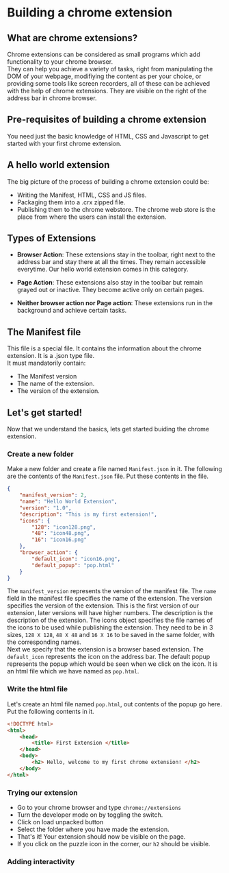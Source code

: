 # Building a chrome extension
## What are chrome extensions?
Chrome extensions can be considered as small programs which add functionality to your chrome browser. <br/>
They can help you achieve a variety of tasks, right from manipulating the DOM of your webpage, modifiying the content as per your choice, or providing some tools like screen recorders, all of these can be achieved with the help of chrome extensions. They are visible on the right of the address bar in chrome browser. <br/>

## Pre-requisites of building a chrome extension
You need just the basic knowledge of HTML, CSS and Javascript to get started with your first chrome extension.

## A hello world extension
The big picture of the process of building a chrome extension could be: <br/>
* Writing the Manifest, HTML, CSS and JS files.
* Packaging them into a .crx zipped file.
* Publishing them to the chrome webstore.
The chrome web store is the place from where the users can install the extension.

##  Types of Extensions

* **Browser Action**: These extensions stay in the toolbar, right next to the address bar and stay there at all the times. They remain accessible everytime. Our hello world extension comes in this category.

* **Page Action**: These extensions also stay in the toolbar but remain grayed out or inactive. They become active only on certain pages.

* **Neither browser action nor Page action**: These extensions run in the background and achieve certain tasks.

## The Manifest file
This file is a special file. It contains the information about the chrome extension. It is a .json type file. <br/>
It must mandatorily contain:
* The Manifest version
* The name of the extension.
* The version of the extension.

## Let's get started!
Now that we understand the basics, lets get started buiding the chrome extension. 

### Create a new folder
Make a new folder and create a file named `Manifest.json` in it.
The following are the contents of the `Manifest.json` file. Put these contents in the file.
```json
{
    "manifest_version": 2,
    "name": "Hello World Extension",
    "version": "1.0",
    "description": "This is my first extension!",
    "icons": {
        "128": "icon128.png",
        "48": "icon48.png",
        "16": "icon16.png"
    },
    "browser_action": {
        "default_icon": "icon16.png",
        "default_popup": "pop.html"
    }
}
```
The `manifest_version` represents the version of the manifest file. The `name` field in the manifest file specifies the name of the extension. The version specifies the version of the extension. This is the first version of our extension, later versions will have higher numbers. The description is the description of the extension.
The icons object specifies the file names of the icons to be used while publishing the extension. They need to be in 3 sizes, `128 X 128`, `48 X 48`  and `16 X 16` to be saved in the same folder, with the corresponding names. <br/>
Next we specify that the extension is a browser based extension. The `default_icon` represents the icon on the address bar. The default popup represents the popup which would be seen when we click on the icon. It is an html file which we have named as `pop.html`. <br/>

### Write the html file
Let's create an html file named `pop.html`, out contents of the popup go here. <br/>
Put the following contents in it. <br/>
```html
<!DOCTYPE html>
<html>
    <head>
        <title> First Extension </title>
    </head>
    <body>
        <h2> Hello, welcome to my first chrome extension! </h2>
    </body>
</html>
```
### Trying our extension
* Go to your chrome browser and type `chrome://extensions`
* Turn the developer mode on by toggling the switch.
* Click on load unpacked button
* Select the folder where you have made the extension.
* That's it! Your extension should now be visible on the page.
* If you click on the puzzle icon in the corner, our `h2` should be visible.

### Adding interactivity

